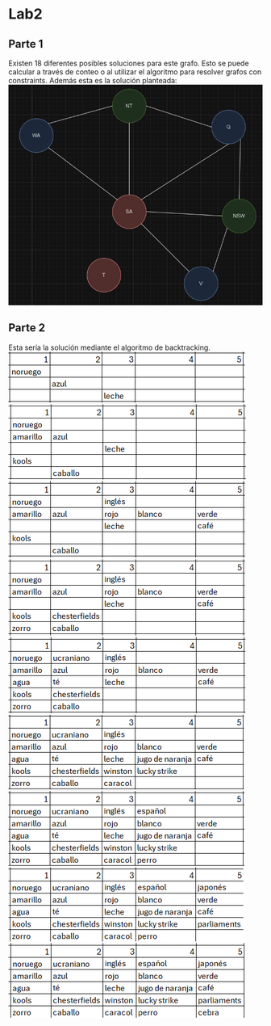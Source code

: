 # Lab2
## Parte 1
Existen 18 diferentes posibles soluciones para este grafo. Esto se puede calcular a través de conteo o al utilizar el algoritmo para resolver grafos con constraints.
Además esta es la solución planteada:
![alt text](image.png)
## Parte 2
Esta sería la solución mediante el algoritmo de backtracking.
![alt text](image-1.png)
![alt text](image-2.png)
![alt text](image-3.png)
![alt text](image-4.png)
![alt text](image-5.png)
![alt text](image-6.png)
![alt text](image-7.png)
![alt text](image-8.png)
![alt text](image-9.png)